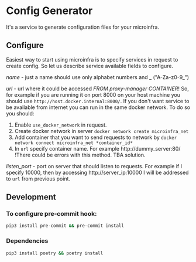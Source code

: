 # Config Generator
It's a service to generate configuration files for your microinfra.

## Configure

Easiest way to start using microinfra is to specify services in request to create config.
So let us describe service available fields to configure.


*name* - just a name should use only alphabet numbers and _ ("A-Za-z0-9_")


*url* - url where it could be accessed *FROM proxy-manager CONTAINER*!
So, for example if you are running it on port 8000 on your host machine you should use `http://host.docker.internal:8000/`.
If you don't want service to be available from internet you can run in the same docker network. To do so you should:
1. Enable `use_docker_network` in request.
2. Create docker network in server `docker network create microinfra_net`
3. Add container that you want to send requests to network by `docker network connect microinfra_net *container_id*`
4. In `url` specify container name. For example http://dummy_server:80/
!There could be errors with this method. TBA solution.


*listen_port* - port on server that should listen to requests.
For example if I specify 10000, then by accessing http://server_ip:10000 I will be addressed to `url` from previous point.

## Development
### To configure pre-commit hook:
```bash
pip3 install pre-commit && pre-commit install
```

### Dependencies
```bash
pip3 install poetry && poetry install
```
